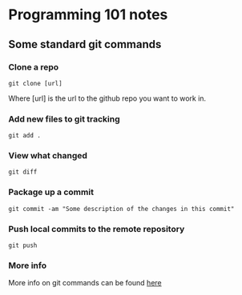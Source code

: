 # Programming 101 notes
    
## Some standard git commands     
    
### Clone a repo     
```    
git clone [url]
```      
Where [url] is the url to the github repo you want to work in.    

    
### Add new files to git tracking    
```    
git add . 
```    
   
### View what changed    
```     
git diff    
```     

### Package up a commit    
```    
git commit -am "Some description of the changes in this commit"
```     

### Push local commits to the remote repository    
```    
git push    
```    

### More info    
More info on git commands can be found [here](https://git-scm.com/docs)